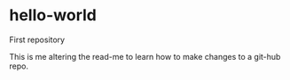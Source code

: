 # hello-world
First repository

This is me altering the read-me to learn how to make changes to a git-hub repo.
